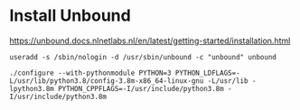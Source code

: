 # Install Unbound

https://unbound.docs.nlnetlabs.nl/en/latest/getting-started/installation.html

```
useradd -s /sbin/nologin -d /usr/sbin/unbound -c "unbound" unbound
```
```
./configure --with-pythonmodule PYTHON=3 PYTHON_LDFLAGS=-L/usr/lib/python3.8/config-3.8m-x86_64-linux-gnu -L/usr/lib -lpython3.8m PYTHON_CPPFLAGS=-I/usr/include/python3.8m -I/usr/include/python3.8m
```

